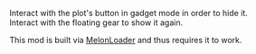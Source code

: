 Interact with the plot's button in gadget mode in order to hide it.\
Interact with the floating gear to show it again.

This mod is built via [MelonLoader](https://github.com/LavaGang/MelonLoader/) and thus requires it to work.
